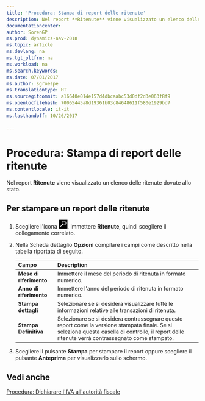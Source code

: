 ```yaml
---
title: 'Procedura: Stampa di report delle ritenute'
description: Nel report **Ritenute** viene visualizzato un elenco delle ritenute dovute allo stato.
documentationcenter: 
author: SorenGP
ms.prod: dynamics-nav-2018
ms.topic: article
ms.devlang: na
ms.tgt_pltfrm: na
ms.workload: na
ms.search.keywords: 
ms.date: 07/01/2017
ms.author: sgroespe
ms.translationtype: HT
ms.sourcegitcommit: a16640e014e157d4dbcaabc53d0df2d3e063f8f9
ms.openlocfilehash: 70065445a8d19361b03c84648611f580e1929bd7
ms.contentlocale: it-it
ms.lasthandoff: 10/26/2017

---
```

# <a name="how-to-print-withholding-tax-reports"></a>Procedura: Stampa di report delle ritenute
Nel report **Ritenute** viene visualizzato un elenco delle ritenute dovute allo stato.  

## <a name="to-print-a-withholding-tax-report"></a>Per stampare un report delle ritenute  

1.  Scegliere l'icona ![Cerca pagina o report](../../media/ui-search/search_small.png "icona Cerca pagina o report"), immettere **Ritenute**, quindi scegliere il collegamento correlato.  
2.  Nella Scheda dettaglio **Opzioni** compilare i campi come descritto nella tabella riportata di seguito.  

    |Campo|Description|  
    |---------------------------------|---------------------------------------|  
    |**Mese di riferimento**|Immettere il mese del periodo di ritenuta in formato numerico.|  
    |**Anno di riferimento**|Immettere l'anno del periodo di ritenuta in formato numerico.|  
    |**Stampa dettagli**|Selezionare se si desidera visualizzare tutte le informazioni relative alle transazioni di ritenuta.|  
    |**Stampa Definitiva**|Selezionare se si desidera contrassegnare questo report come la versione stampata finale. Se si seleziona questa casella di controllo, il report delle ritenute verrà contrassegnato come stampato.|  

3.  Scegliere il pulsante **Stampa** per stampare il report oppure scegliere il pulsante **Anteprima** per visualizzarlo sullo schermo.  

## <a name="see-also"></a>Vedi anche  
 [Procedura: Dichiarare l'IVA all'autorità fiscale](../../finance-how-report-vat.md)

